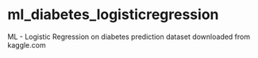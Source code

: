 # ml_diabetes_logisticregression
ML - Logistic Regression on diabetes prediction dataset downloaded from kaggle.com
